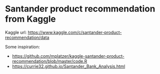 # Santander product recommendation from Kaggle

Kaggle url: https://www.kaggle.com/c/santander-product-recommendation/data

Some inspiration:
* https://github.com/mplatzer/kaggle-santander-product-recommendation/blob/master/code.R
* https://currie32.github.io/Santander_Bank_Analysis.html
